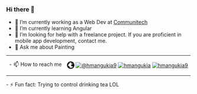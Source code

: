 ### Hi there 👋

- 🔭 I’m currently working as a Web Dev at [Communitech](https://www.communitech.ca/)
- 🌱 I’m currently learning Angular
- 🤔 I’m looking for help with a freelance project. If you are proficient in mobile app development, contact me.
- 💬 Ask me about Painting
<table style="border:none;"><tr><td>
  - 📫 How to reach me</td><td><p><a href="http://hetalmangukia.com/" target="blank"><img align="center" src="https://raw.githubusercontent.com/iconic/open-iconic/master/svg/globe.svg" alt="@hmangukia" height="20" width="20" /></a> <a href="https://medium.com/@hmangukia9" target="blank"><img align="center" src="https://cdn.jsdelivr.net/npm/simple-icons@3.0.1/icons/medium.svg" alt="@hmangukia9" height="20" width="20" /></a> <a href="https://www.linkedin.com/in/hmangukia/" target="blank"><img align="center" src="https://cdn.jsdelivr.net/npm/simple-icons@3.0.1/icons/linkedin.svg" alt="hmangukia" height="20" width="20" /></a> <a href="https://twitter.com/hmangukia9" target="blank"><img align="center" src="https://cdn.jsdelivr.net/npm/simple-icons@3.0.1/icons/twitter.svg" alt="hmangukia9" height="20" width="20" /></a></p>
  </td></tr></table>
- ⚡ Fun fact: Trying to control drinking tea LOL
